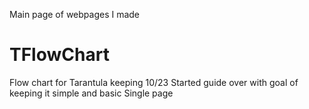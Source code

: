 Main page of webpages I made


# TFlowChart
Flow chart for Tarantula keeping
10/23 Started guide over with goal of keeping it simple and basic
Single page
